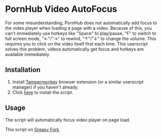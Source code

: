 # PornHub Video AutoFocus

For some misunderstanding, PornHub does not automatically add focus to the video player when loading a page with a video. Because of this, you can't immediately use hotkeys like "Space" to play/pause, "F" to switch to full screen mode, "←"/"→" to rewind, "↑"/"↓" to change the volume. This requires you to click on the video itself first each time. This userscript solves this problem, videos automatically get focus and hotkeys are available immediately.

## Installation

1. Install [Tampermonkey](https://www.tampermonkey.net/) browser extension (or a similar userscript manager) if you haven't already.
2. Click [here](https://raw.githubusercontent.com/gugglegum/pornhub-video-autofocus/master/pornhub-video-autofocus.user.js) to install the script.

## Usage

The script will automatically focus video player on page load.

This script on [Greasy Fork](https://greasyfork.org/ru/scripts/505361-pornhub-video-autofocus).
